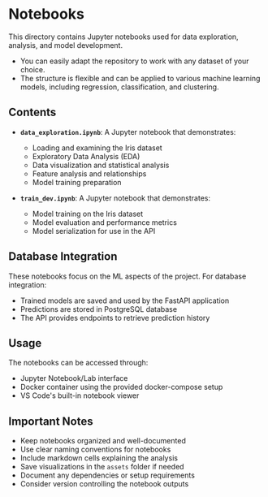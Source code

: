 # Notebooks

This directory contains Jupyter notebooks used for data exploration, analysis, and model development.

- You can easily adapt the repository to work with any dataset of your choice.
- The structure is flexible and can be applied to various machine learning models, including regression, classification, and clustering.

## Contents

- **`data_exploration.ipynb`**: A Jupyter notebook that demonstrates:
  - Loading and examining the Iris dataset
  - Exploratory Data Analysis (EDA)
  - Data visualization and statistical analysis
  - Feature analysis and relationships
  - Model training preparation

- **`train_dev.ipynb`**: A Jupyter notebook that demonstrates:
  - Model training on the Iris dataset
  - Model evaluation and performance metrics
  - Model serialization for use in the API

## Database Integration

These notebooks focus on the ML aspects of the project. For database integration:
- Trained models are saved and used by the FastAPI application
- Predictions are stored in PostgreSQL database
- The API provides endpoints to retrieve prediction history

## Usage

The notebooks can be accessed through:
- Jupyter Notebook/Lab interface
- Docker container using the provided docker-compose setup
- VS Code's built-in notebook viewer

## Important Notes

- Keep notebooks organized and well-documented
- Use clear naming conventions for notebooks
- Include markdown cells explaining the analysis
- Save visualizations in the `assets` folder if needed
- Document any dependencies or setup requirements
- Consider version controlling the notebook outputs 